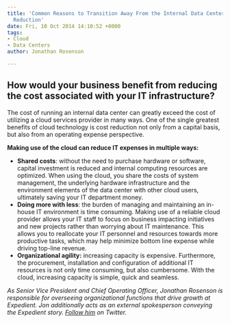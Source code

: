 ```yaml
---
title: 'Common Reasons to Transition Away From the Internal Data Center, Vol. 4: Cost
  Reduction'
date: Fri, 10 Oct 2014 14:10:52 +0000
tags:
- Cloud
- Data Centers
author: Jonathan Rosenson

---
```

## How would your business benefit from reducing the cost associated with your IT infrastructure? 

The cost of running an internal data center can greatly exceed the cost of utilizing a cloud services provider in many ways. One of the single greatest benefits of cloud technology is cost reduction not only from a capital basis, but also from an operating expense perspective.

**Making use of the cloud can reduce IT expenses in multiple ways:**

* **Shared costs**: without the need to purchase hardware or software, capital investment is reduced and internal computing resources are optimized. When using the cloud, you share the costs of system management, the underlying hardware infrastructure and the environment elements of the data center with other cloud users, ultimately saving your IT department money.
* **Doing more with less**: the burden of managing and maintaining an in-house IT environment is time consuming. Making use of a reliable cloud provider allows your IT staff to focus on business impacting initiatives and new projects rather than worrying about IT maintenance. This allows you to reallocate your IT personnel and resources towards more productive tasks, which may help minimize bottom line expense while driving top-line revenue.
* **Organizational agility:** increasing capacity is expensive. Furthermore, the procurement, installation and configuration of additional IT resources is not only time consuming, but also cumbersome. With the cloud, increasing capacity is simple, quick and seamless.

_As Senior Vice President and Chief Operating Officer, Jonathan Rosenson is responsible for overseeing organizational functions that drive growth at Expedient. Jon additionally acts as an external spokesperson conveying the Expedient story._ [_Follow him_](https://twitter.com/rosenson) _on Twitter._